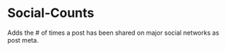 Social-Counts
=============

 Adds the # of times a post has been shared on major social networks as post meta.
